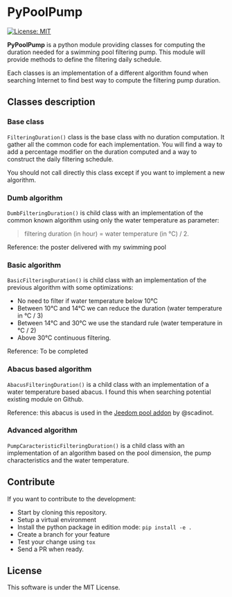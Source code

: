 # PyPoolPump

[![License: MIT](https://img.shields.io/badge/License-MIT-yellow.svg)](https://opensource.org/licenses/MIT)

**PyPoolPump** is a python module providing classes for computing the duration needed for a swimming pool filtering pump.
This module will provide methods to define the filtering daily schedule.

Each classes is an implementation of a different algorithm found when searching Internet to find best way to compute the filtering pump duration.

## Classes description

### Base class

`FilteringDuration()` class is the base class with no duration computation. It gather all the common code for each implementation.
You will find a way to add a percentage modifier on the duration computed and a way to construct the daily filtering schedule.

You should not call directly this class except if you want to implement a new algorithm.

### Dumb algorithm

`DumbFilteringDuration()` is child class with an implementation of the common known algorithm using only the water temperature as parameter:
> filtering duration (in hour) = water temperature (in °C) / 2.

Reference: the poster delivered with my swimming pool

### Basic algorithm

`BasicFilteringDuration()` is  child class with an implementation of the previous algorithm with some optimizations:

- No need to filter if water temperature below 10°C
- Between 10°C and 14°C we can reduce the duration (water temperature in °C / 3)
- Between 14°C and 30°C we use the standard rule (water temperature in °C / 2)
- Above 30°C continuous filtering.

Reference: To be completed

### Abacus based algorithm

`AbacusFilteringDuration()` is a child class with an implementation of a water temperature based abacus. I found this when searching potential existing module on Github.

Reference: this abacus is used in the [Jeedom pool addon](https://github.com/scadinot/pool) by @scadinot.

### Advanced algorithm

`PumpCaracteristicFilteringDuration()` is a child class with an implementation of an algorithm based on the pool dimension, the pump characteristics and the water temperature.

## Contribute

If you want to contribute to the development:

- Start by cloning this repository.
- Setup a virtual environment
- Install the python package in edition mode: `pip install -e .`
- Create a branch for your feature
- Test your change using `tox`
- Send a PR when ready.

## License

This software is under the MIT License.
